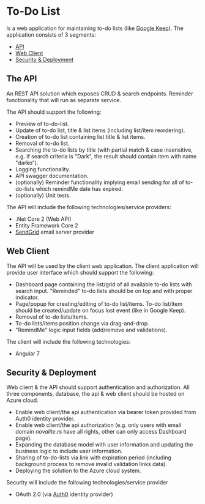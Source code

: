 # To-Do List

Is a web application for maintaining to-do lists (like [Google Keep](https://keep.google.com/)).
 The application consists of 3 segments:
* [API](#the-api)
* [Web Client](#web-client)
* [Security & Deployment](#security-&-deployment)

## The API

An REST API solution which exposes CRUD & search endpoints. Reminder functionality 
that will run as separate service. 

The API should support the following:

* Preview of to-do-list.
* Update of to-do list, title & list items (including list/item reordering).
* Creation of to-do list containing list title & list items.
* Removal of to-do list.
* Searching the to-do lists by title (with partial match & case insensitive, e.g. if search criteria is "Dark", the result should contain item with name "darko").
* Logging functionality.
* API swagger documentation.
* (optionally) Reminder functionality implying email sending for all of to-do-lists which remindMe date has expired.
* (optionally) Unit tests.

The API will include the following technologies/service providers:
* .Net Core 2 (Web API)
* Entity Framework Core 2
* [SendGrid](https://sendgrid.com/) email server provider

 
## Web Client

The API will be used by the client web application. The client application will 
provide user interface which should support the 
following:

* Dashboard page containing the list/grid of all available to-do lists with search input. "Reminded" to-do lists should be on top and with proper indicator.
* Page/popup for creating/editing of to-do list/items. To-do list/item should be created/update on focus lost event (like in Google Keep).
* Removal of to-do lists/items.
* To-do lists/items position change via drag-and-drop.
* "RemindMe" logic input fields (add/remove and validations).
 
The client will include the following technologies:
* Angular 7


## Security & Deployment

Web client & the API should support authentication and authorization. All three components, database, the api & web client should be hosted on Azure cloud.

* Enable web client/the api authentication via bearer token provided from Auth0 identity provider.
* Enable web client/the api authorization (e.g. only users with email domain *novalite.rs* have all rights, other can only access Dashboard page).
* Expanding the database model with user information and updating the business logic to include user information.
* Sharing of to-do-lists via link with expiration period (including background process to remove invalid validation links data).
* Deploying the solution to the Azure cloud system.

Security will include the following technologies/service provider
* OAuth 2.0 (via [Auth0](https://auth0.com/) identity provider)